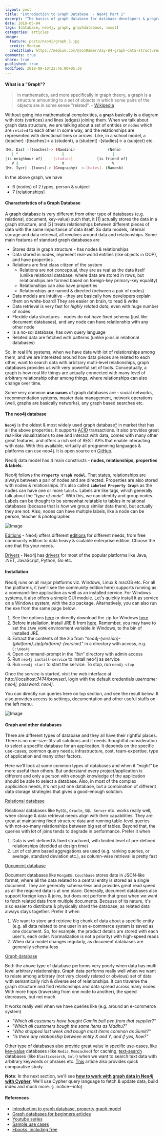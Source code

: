 ```yaml
---
layout: post
title: "Introduction to Graph Database  - Neo4j Part I"
excerpt: "The basics of graph database for database developers & programmers"
date: 2018-05-04
tags: [database, neo4j, graph, graphdatabase, nosql]
categories: articles
image:
  feature: posts/neo4j/graph_2.jpg
  credit: Medium
  creditlink: https://medium.com/@JonRamer/day-84-graph-data-structures-es6-magic-3cb77ac632ba
comments: true
share: true
published: true
modified: 2018-09-10T22:46:00+05:30
---
```


#### What is a "Graph"?

> In mathematics, and more specifically in graph theory, a graph is a structure amounting to a set of objects in which some pairs of the objects are in some sense "related". - [Wikipedia](https://en.wikipedia.org/wiki/Graph_(discrete_mathematics))

Without going into mathematical complexities, a **`graph`** basically is a diagram with dots (vertices) and lines (edges) joining them. When we talk about graph data structure, we are talking about a set of entities or `nodes` which are `related` to each other in some way, and the relationships are represented with directional lines or arrows. Like, in a school model, a (teacher) -[teaches]-> a (student), a (student) -[studies]-> a (subject) etc.

```bash
(Ms. Das) -[teaches]-> (Nandini)               (Neha)
   | ^                    |                      |
[is neighbour of]     [studies]           [is friend of]
   V |                    V                      V
(Mr. Iyer) -[loves]-> (Geography)  <-[hates]- (Ramesh)
```

In the above graph, we have

* 6 (nodes) of 2 types, person & subject
* 7 [relationships]

#### Characteristics of a Graph Database

A graph database is very different from other type of databases (e.g. relational, document, key-value) such that, it [1] actually stores the data in a graph structure, and [2] treats relationships between different pieces of data with the same importance of data itself. So data models, internal storage and data retrieval, all revolves around data and relationships. Some main features of standard graph databases are

* Stores data in graph structure - has nodes & relationships
* Data stored in nodes, represent real-world entities (like objects in OOP), and have properties
* Relations are first class citizen of the system
  * Relations are not conceptual, they are as real as the data itself (unlike relational database, where data are stored in rows, but relationships are formed based on foreign-key primary-key equality)
  * Relationships can also have properties
  * Relationships are named & directed (between a pair of nodes)
* Data models are intuitive - they are basically how developers explain them on white-board! They are easier on brain, to read & write
* Data retrieval is very fast for _highly related data_, even with huge number of nodes
* Flexible data structures - nodes do not have fixed schema (just like document databases), and any node can have relationship with any other node
* Is a no-sql database, has own query language
* Related data are fetched with patterns (unlike joins in relational databases)

So, in real life systems, when we have data with lot of relationships among them, and we are interested around how data pieces are related to each other, want to search data with arbitrary multi-level relationships, graph databases provides us with very powerful set of tools. Conceptually, a graph is how real life things are actually connected with many level of arbitrary relationship other among things, where relationships can also change over time.

Some very common **use cases** of graph databases are - social networks, recommendation systems, master data management, network operations (well, graphs are basically networks), any graph based searches etc.

#### The neo4j database

**`Neo4j`** is the oldest & most widely used graph database[*](https://db-engines.com/en/ranking/graph+dbms) in market that has all the above properties. It supports [ACID](https://en.wikipedia.org/wiki/ACID) transactions. It also provides great real-like visualizations to see and interact with data, comes with many other great features, and offers a rich set of REST APIs that enable interacting with data. With this available, virtually all programming languages & platforms can use neo4j. It is open source on [GitHub](https://github.com/neo4j/neo4j).

Neo4j data model has 4 main constructs - **nodes, relationships, properties & labels**.

Neo4j follows the **`Property Graph Model`**. That states, relationships are always between a pair of nodes and are directed. Properties are also stored with nodes & relationships. It's also called **`Labeled Property Graph`** as the nodes can have one or more `labels`. Labels are like tags, which generally talk about the _"type of node"_. With this, we can identify and group nodes. Labels can be thought to be somewhat relatable to tables in relational databases (because that is how we group similar data there), but actually they are not. Also, nodes can have multiple labels, like a node can be person, teacher & photographer.

![Image](/images/posts/neo4j/pgm.png)

<u>Editions</u> - Neo4j offers different [editions](https://neo4j.com/subscriptions/#editions) for different needs, from free community edition to data heavy & scalable enterprise edition. Choose the one that fits your needs.

<u>Drivers</u> - Neo4j has [drivers](https://neo4j.com/developer/language-guides/) for most of the popular platforms like Java, .NET, JavaScript, Python, Go etc.

#### Installation

Neo4j runs on all major platforms viz. Windows, Linux & macOS etc. For all the platforms, it (we'll see the community edition here) supports running as a command-line application as well as an installed service. For Windows systems, it also offers a simple GUI module. Let's quickly install it as service on a Windows system, with the zip package. Alternatively, you can also run the exe from the same page below.

1. See the options [here](https://neo4j.com/download/) or directly download the zip for Windows [here](https://neo4j.com/download/other-releases/#releases)
2. Before installation, install JRE 8 from [here](http://www.oracle.com/technetwork/java/javase/downloads/jre8-downloads-2133155.html). Remember, you may have to set the `JAVA_HOME` environment variable in Windows, to the bin of installed JRE.
3. Extract the contents of the zip from _"neo4j-{version}-{platform}.zip\{platform}-{version}"_ in a directory with access, e.g. `C:\neo4j`
4. Open command-prompt in the _"bin"_ directory with admin access
5. Run `neo4j install-service` to install neo4j as service
6. Run `neo4j start` to start the service. To stop, run `neo4j stop`

Once the service is started, visit the web interface at http://localhost:7474/browser/, login with the default credentials _username: neo4j, password: neo4j_.

You can directly run queries here on top section, and see the result below. It also provides access to settings, documentation and other useful stuffs on the left menu.

![Image](/images/posts/neo4j/bolt.png)

#### Graph and other databases

There are different types of database and they all have their rightful places. There is no one-size-fits-all solutions and it needs thoughtful consideration to select a specific database for an application. It depends on the specific use-cases, common query needs, infrastructure, cost, team-expertise, type of application and many other factors.

Here we'll look at some common types of databases and when it _"might"_ be more useful than others. But understand every project/application is different and only a person with enough knowledge of the application should be able to select a database. Also, in most of the complex application needs, it's not just one database, but a combination of different data storage strategies that gives a good-enough solution.

<u>Relational database</u>

Relational databases like `MySQL`, `Oracle`, `SQL Server` etc. works really well, when storage & data retrieval needs align with their capabilities. They are great at maintaining fixed structure data and running table-level queries with not-so-many relationships between big set of tables. Beyond that, the queries with lot of joins tends to degrade in performance. Prefer it when

1. Data is well defined & fixed structured, with limited level of pre-defined relationships (decided at design time)
2. Lot of column based aggregations are used (e.g. ranking queries, or average, standard deviation etc.), as column-wise retrieval is pretty fast

<u>Document database</u>

Document databases like `MongoDB`, `Couchbase` stores data in JSON-like format, where all the data related to a central entity is stored as a single document. They are generally schema-less and provides great read speed as all the required data is at one place. Generally, document databases also support foreign keys & joins, but does not perform that great when we want to fetch related data from multiple documents. Because of its nature, it's also easier to distribute & physically shard the database, as related data always stays together. Prefer it when

1. We want to store and retrieve big chunk of data about a specific entity (e.g. all data related to one user in an e-commerce system is saved as one document. So, for example, the product details are stored with each user's, each order. Normalization is not a priority) with high-speed reads
2. When data model changes regularly, as document databases are generally schema-less

<u>Graph database</u>

Both the above type of database performs very poorly when data has multi-level arbitrary relationships. Graph data performs really well when we want to relate among arbitrary (not very closely related or obvious) set of data with semantically rich & diverse set of relationships. It can traverse the graph structure and find relationships and data spread across many nodes. With more hops (traversing from one node to another), the speed decreases, but not much.

It works really well when we have queries like (e.g. around an e-commerce system)

* _"Which all customers have bought Camlin ball pen from that supplier?"_
* _"Which all customers bough the same items as Madhu?"_
* _"Who shopped last week and bough most items common as Sumit?"_
* _"Is there any relationship between entity X and Y, and if yes, how?"_

Other type of databases also provide great value in specific use-cases, like <u>key-value</u> databases (like `Redis`, `Memcached`) for caching, <u>text-search</u> databases (like `Elasticsearch`, `Solr`) when we want to search text data with arbitrary keywords or phrases etc. [This](https://neo4j.com/blog/aggregate-stores-tour/) article also provides quick comparative study.

**Note:** In the next section, we'll see **[how to work with graph data in Neo4j with Cypher](/articles/neo4j-graph-database-2/)**. We'll use Cypher query language to fetch & update data, build index and much more.
{: .notice--info}

#### References

* [Introduction to graph database, property graph model](https://neo4j.com/developer/graph-database/)
* [Graph databases for beginners articles](https://neo4j.com/blog/why-graph-databases-are-the-future/)
* [Youtube series](https://www.youtube.com/watch?v=5Tl8WcaqZoc)
* [Sample use cases](https://neo4j.com/graphgists/)
* [Ebooks, including free](https://neo4j.com/books/)